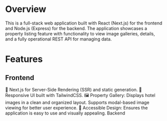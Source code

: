 # Overview #
This is a full-stack web application built with React (Next.js) for the frontend and Node.js (Express) for the backend. The application showcases a property listing feature with functionality to view image galleries, details, and a fully operational REST API for managing data.

# Features #
## Frontend ##
🚀 Next.js for Server-Side Rendering (SSR) and static generation.
📱 Responsive UI built with TailwindCSS.
🖼️ Property Gallery:
Displays hotel images in a clean and organized layout.
Supports modal-based image viewing for better user experience.
🎨 Accessible Design: Ensures the application is easy to use and visually appealing.
Backend
